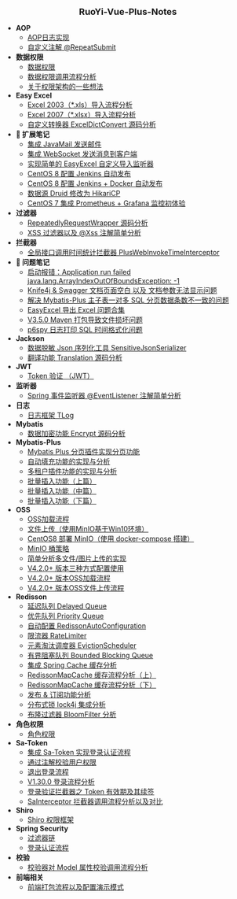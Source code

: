 <!-- _sidebar.md -->

<html>
<div style="text-align: center; font-weight: bold; font-size: large">RuoYi-Vue-Plus-Notes</div>
</html>

- **AOP**
  - [AOP日志实现](/ruoyi-vue-plus/aop/01_aop_log.md)
  - [自定义注解 @RepeatSubmit](/ruoyi-vue-plus/aop/02_@RepeatSubmit.md)
- **数据权限**
  - [数据权限](/ruoyi-vue-plus/data-permission/00_permission.md)
  - [数据权限调用流程分析](/ruoyi-vue-plus/data-permission/01_invoke_anlysis.md)
  - [关于权限架构的一些想法](/ruoyi-vue-plus/data-permission/02_thoughts.md)
- **Easy Excel**
  - [Excel 2003（*.xls）导入流程分析](/ruoyi-vue-plus/easyexcel/01_import_2003.md)
  - [Excel 2007（*.xlsx）导入流程分析](/ruoyi-vue-plus/easyexcel/02_import_2007.md)
  - [自定义转换器 ExcelDictConvert 源码分析](/ruoyi-vue-plus/easyexcel/03_ExcelDictConvert.md)
- **📘 扩展笔记**
  - [集成 JavaMail 发送邮件](/ruoyi-vue-plus/extends/01_JavaMail.md)
  - [集成 WebSocket 发送消息到客户端](/ruoyi-vue-plus/extends/02_WebSocket_simple.md)
  - [实现简单的 EasyExcel 自定义导入监听器](/ruoyi-vue-plus/extends/03_EasyExcel_listener.md)
  - [CentOS 8 配置 Jenkins 自动发布](/ruoyi-vue-plus/extends/04_Jenkins_CentOS8.md)
  - [CentOS 8 配置 Jenkins + Docker 自动发布](/ruoyi-vue-plus/extends/05_Jenkins&Docker_CentOS8.md)
  - [数据源 Druid 修改为 HikariCP](/ruoyi-vue-plus/extends/06_Hikari.md)
  - [CentOS 7 集成 Prometheus + Grafana 监控初体验](/ruoyi-vue-plus/extends/07_Prometheus&Grafana.md)
- **过滤器**
  - [RepeatedlyRequestWrapper 源码分析](/ruoyi-vue-plus/filter/01_RepeatedlyRequestWrapper.md)
  - [XSS 过滤器以及 @Xss 注解简单分析](/ruoyi-vue-plus/filter/02_Xss.md)
- **拦截器**
  - [全局接口调用时间统计拦截器 PlusWebInvokeTimeInterceptor](/ruoyi-vue-plus/interceptor/01_PlusWebInvokeTimeInterceptor.md)
- **📕 问题笔记**
  - [启动报错：Application run failed java.lang.ArrayIndexOutOfBoundsException: -1](/ruoyi-vue-plus/issues/01_ArrayIndexOutOfBoundsException-1.md)
  - [Knife4j & Swagger 文档页面空白 以及 文档参数无法显示问题](/ruoyi-vue-plus/issues/02_Knife4j_Swagger_empty.md)
  - [解决 Mybatis-Plus 主子表一对多 SQL 分页数据条数不一致的问题](/ruoyi-vue-plus/issues/03_Mybatis-Plus_page.md)
  - [EasyExcel 导出 Excel 问题合集](/ruoyi-vue-plus/issues/04_EasyExcel_export.md)
  - [V3.5.0 Maven 打包导致文件损坏问题](/ruoyi-vue-plus/issues/05_V3.5.0_Maven_package.md)
  - [p6spy 日志打印 SQL 时间格式化问题](/ruoyi-vue-plus/issues/06_p6spy_sql_time.md)
- **Jackson**
  - [数据脱敏 Json 序列化工具 SensitiveJsonSerializer](/ruoyi-vue-plus/jackson/01_SensitiveJsonSerializer.md)
  - [翻译功能 Translation 源码分析](/ruoyi-vue-plus/jackson/02_Translation.md)
- **JWT**
  - [Token 验证 （JWT）](/ruoyi-vue-plus/jwt/01_JWT.md)
- **监听器**
  - [Spring 事件监听器 @EventListener 注解简单分析](/ruoyi-vue-plus/listener/01_@EventListener.md)
- **日志**
  - [日志框架 TLog](/ruoyi-vue-plus/log/01_TLog.md)
- **Mybatis**
  - [数据加密功能 Encrypt 源码分析](/ruoyi-vue-plus/mybatis/01_Encrypt.md)
- **Mybatis-Plus**
  - [Mybatis Plus 分页插件实现分页功能](/ruoyi-vue-plus/mybatis-plus/00_Mybatis-Plus_page.md)
  - [自动填充功能的实现与分析](/ruoyi-vue-plus/mybatis-plus/01_field_fill.md)
  - [多租户插件功能的实现与分析](/ruoyi-vue-plus/mybatis-plus/02_tenant_interceptor.md)
  - [批量插入功能（上篇）](/ruoyi-vue-plus/mybatis-plus/03_savebatch1.md)
  - [批量插入功能（中篇）](/ruoyi-vue-plus/mybatis-plus/04_saveBatch2.md)
  - [批量插入功能（下篇）](/ruoyi-vue-plus/mybatis-plus/05_saveBatch3.md)
- **OSS**
  - [OSS加载流程](/ruoyi-vue-plus/oss/01_oss_init.md)
  - [文件上传（使用MinIO基于Win10环境）](/ruoyi-vue-plus/oss/02_file_upload.md)
  - [CentOS8 部署 MinIO（使用 docker-compose 搭建）](/ruoyi-vue-plus/oss/03_MinIO_CentOS8_deploy.md)
  - [MinIO 桶策略](/ruoyi-vue-plus/oss/04_MinIO_bucket_policy.md)
  - [简单分析多文件/图片上传的实现](/ruoyi-vue-plus/oss/05_upload_multiple.md)
  - [V4.2.0+ 版本三种方式配置使用](/ruoyi-vue-plus/oss/06_V4.2.0+_config.md)
  - [V4.2.0+ 版本OSS加载流程](/ruoyi-vue-plus/oss/07_V4.2.0+_OSS_init.md)
  - [V4.2.0+ 版本OSS文件上传流程](/ruoyi-vue-plus/oss/08_V4.2.0+_upload.md)
- **Redisson**
  - [延迟队列 Delayed Queue](/ruoyi-vue-plus/redisson/01_Delayed_Queue.md)
  - [优先队列 Priority Queue](/ruoyi-vue-plus/redisson/02_Priority_Queue.md)
  - [自动配置 RedissonAutoConfiguration](/ruoyi-vue-plus/redisson/03_RedissonAutoConfiguration.md)
  - [限流器 RateLimiter](/ruoyi-vue-plus/redisson/04_RateLimiter.md)
  - [元素淘汰调度器 EvictionScheduler](/ruoyi-vue-plus/redisson/05_EvictionScheduler.md)
  - [有界阻塞队列 Bounded Blocking Queue](/ruoyi-vue-plus/redisson/06_Bounded_Blocking_Queue.md)
  - [集成 Spring Cache 缓存分析](/ruoyi-vue-plus/redisson/07_Spring_Cache.md)
  - [RedissonMapCache 缓存流程分析（上）](/ruoyi-vue-plus/redisson/08_RedissonMapCache1.md)
  - [RedissonMapCache 缓存流程分析（下）](/ruoyi-vue-plus/redisson/09_RedissonMapCache2.md)
  - [发布 & 订阅功能分析](/ruoyi-vue-plus/redisson/10_pub_sub.md)
  - [分布式锁 lock4j 集成分析](/ruoyi-vue-plus/redisson/11_lock4j.md)
  - [布隆过滤器 BloomFilter 分析](/ruoyi-vue-plus/redisson/12_BloomFilter.md)
- **角色权限**
  - [角色权限](/ruoyi-vue-plus/role-permission/00_role_permission.md)
- **Sa-Token**
  - [集成 Sa-Token 实现登录认证流程](/ruoyi-vue-plus/sa-token/01_login.md)
  - [通过注解校验用户权限](/ruoyi-vue-plus/sa-token/02_annotation.md)
  - [退出登录流程](/ruoyi-vue-plus/sa-token/03_logout.md)
  - [V1.30.0 登录流程分析](/ruoyi-vue-plus/sa-token/04_V1.30.0_login.md)
  - [登录验证拦截器之 Token 有效期及其续签](/ruoyi-vue-plus/sa-token/05_intercepter.md)
  - [SaInterceptor 拦截器调用流程分析以及对比](/ruoyi-vue-plus/sa-token/06_SaInterceptor_.md)
- **Shiro**
  - [Shiro 权限框架](/ruoyi-vue-plus/shiro/01_Shiro.md)
- **Spring Security**
  - [过滤器链](/ruoyi-vue-plus/spring-security/00_filter_chain.md)
  - [登录认证流程](/ruoyi-vue-plus/spring-security/01_login_auth.md)
- **校验**
  - [校验器对 Model 属性校验调用流程分析](/ruoyi-vue-plus/validator/01_Validator.md)
- **前端相关**
  - [前端打包流程以及配置演示模式](/ruoyi-vue-plus/web/01_web_deploy.md)
